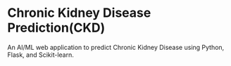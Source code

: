 # Chronic Kidney Disease Prediction(CKD)
An AI/ML web application to predict Chronic Kidney Disease using Python, Flask, and Scikit-learn.
